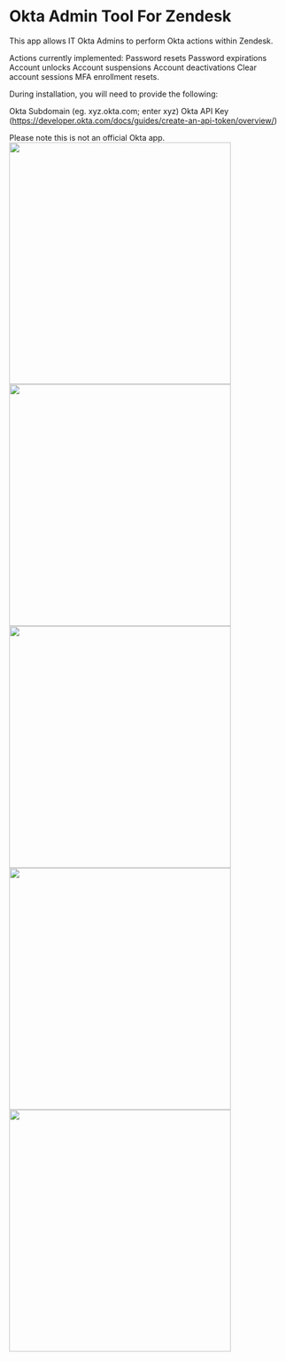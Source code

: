# Okta Admin Tool For Zendesk
This app allows IT Okta Admins to perform Okta actions within Zendesk. 

Actions currently implemented:
Password resets
Password expirations
Account unlocks
Account suspensions
Account deactivations
Clear account sessions
MFA enrollment resets. 

During installation, you will need to provide the following:

Okta Subdomain (eg. xyz.okta.com; enter xyz)
Okta API Key (https://developer.okta.com/docs/guides/create-an-api-token/overview/)

Please note this is not an official Okta app.
<img src="https://user-images.githubusercontent.com/23067036/81469074-1fa53a00-9237-11ea-885b-5e111e547cfb.png" width="400" height="437">
<img src="https://user-images.githubusercontent.com/23067036/81468894-4fa00d80-9236-11ea-8bba-55df611fa7d2.png" width="400" height="437">
<img src="https://user-images.githubusercontent.com/23067036/81468899-53cc2b00-9236-11ea-9072-de7109474b85.png" width="400" height="437">
<img src="https://user-images.githubusercontent.com/23067036/81468902-575fb200-9236-11ea-9a18-83eb92382f6c.png" width="400" height="437">
<img src="https://user-images.githubusercontent.com/23067036/81468905-5c246600-9236-11ea-8509-a9680366f039.png" width="400" height="437">
